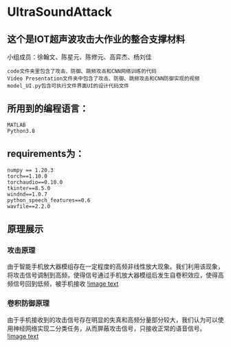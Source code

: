 # UltraSoundAttack

## 这个是IOT超声波攻击大作业的整合支撑材料
小组成员：徐翰文、陈星元、陈修元、高弈杰、杨刘佳

	code文件夹里包含了攻击、防御、跳频攻击和CNN网络训练的代码
	Video Presentation文件夹中包含了攻击、防御、跳频攻击和CNN防御实现的视频
	model_UI.py包含可执行文件界面UI的设计代码文件

## 所用到的编程语言：

	MATLAB
 	Python3.8

## requirements为：

	numpy == 1.20.3
	torch==1.10.0
	torchaudio==0.10.0
	tkinter==8.5.0
	windnd==1.0.7
	python_speech_features==0.6
	wavfile==2.2.0

## 原理展示

### 攻击原理
由于智能手机放大器模组存在一定程度的高频非线性放大现象。我们利用该现象，将攻击信号调制到高频，使得信号通过手机放大器模组后发生自卷积效应，使得高频信号回到低频，被手机接收
[!image text](https://github.com/Merealtea/UtralSoundAttack/blob/main/fig/AttackTheory.png)
		
### 卷积防御原理
由于手机接收到的攻击信号存在明显的失真和高频分量部分较大，我们认为可以使用神经网络实现二分类任务，从而屏蔽攻击信号，只接收正常的语音信号。
[!image text](https://github.com/Merealtea/UtralSoundAttack/blob/main/fig/CNNStructure.png)
